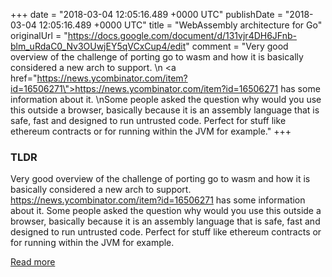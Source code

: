 +++
date = "2018-03-04 12:05:16.489 +0000 UTC"
publishDate = "2018-03-04 12:05:16.489 +0000 UTC"
title = "WebAssembly architecture for Go"
originalUrl = "https://docs.google.com/document/d/131vjr4DH6JFnb-blm_uRdaC0_Nv3OUwjEY5qVCxCup4/edit"
comment = "Very good overview of the challenge of porting go to wasm and how it is basically considered a new arch to support. \n <a href=\"https://news.ycombinator.com/item?id=16506271\">https://news.ycombinator.com/item?id=16506271</a> has some information about it. \nSome people asked the question why would you use this outside a browser, basically because it is an assembly language that is safe, fast and designed to run untrusted code. Perfect for stuff like ethereum contracts or for running within the JVM for example."
+++

### TLDR

Very good overview of the challenge of porting go to wasm and how it is basically considered a new arch to support.
 <a href="https://news.ycombinator.com/item?id=16506271">https://news.ycombinator.com/item?id=16506271</a> has some information about it.
Some people asked the question why would you use this outside a browser, basically because it is an assembly language that is safe, fast and designed to run untrusted code. Perfect for stuff like ethereum contracts or for running within the JVM for example.

[Read more](https://docs.google.com/document/d/131vjr4DH6JFnb-blm_uRdaC0_Nv3OUwjEY5qVCxCup4/edit)
